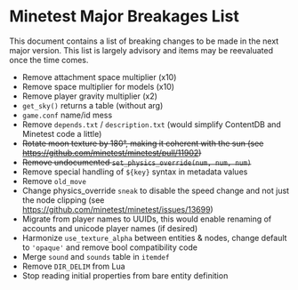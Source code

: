 # Minetest Major Breakages List

This document contains a list of breaking changes to be made in the next major version.
This list is largely advisory and items may be reevaluated once the time comes.

* Remove attachment space multiplier (x10)
* Remove space multiplier for models (x10)
* Remove player gravity multiplier (x2)
* `get_sky()` returns a table (without arg)
* `game.conf` name/id mess
* Remove `depends.txt` / `description.txt` (would simplify ContentDB and Minetest code a little)
* ~~Rotate moon texture by 180°, making it coherent with the sun (see https://github.com/minetest/minetest/pull/11902)~~
* ~~Remove undocumented `set_physics_override(num, num, num)`~~
* Remove special handling of `${key}` syntax in metadata values
* Remove `old_move`
* Change physics_override `sneak` to disable the speed change and not just the node clipping (see https://github.com/minetest/minetest/issues/13699)
* Migrate from player names to UUIDs, this would enable renaming of accounts and unicode player names (if desired)
* Harmonize `use_texture_alpha` between entities & nodes, change default to `'opaque'` and remove bool compatibility code
* Merge `sound` and `sounds` table in `itemdef`
* Remove `DIR_DELIM` from Lua
* Stop reading initial properties from bare entity definition
